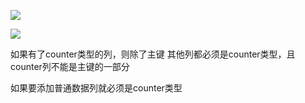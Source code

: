 

![](https://gitee.com/hxc8/images7/raw/master/img/202407190806354.jpg)





![](https://gitee.com/hxc8/images7/raw/master/img/202407190806033.jpg)







如果有了counter类型的列，则除了主键 其他列都必须是counter类型，且counter列不能是主键的一部分



如果要添加普通数据列就必须是counter类型